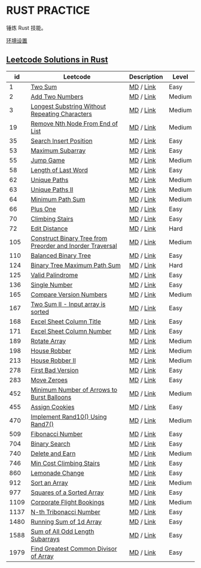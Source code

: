 # RUST PRACTICE

锤炼 Rust 技能。

[环境设置](./Setup.md)

## [Leetcode Solutions in Rust](#leetcode)

<table id="leetcode" class="table-auto">
  <thead>
    <tr>
      <th>id</th>
      <th>Leetcode</th>
      <th>Description</th>
      <th>Level</th>
    </tr>
  </thead>
  <tbody>
      <tr>
        <td>
          1
        </td>
        <td>
          <a href="./leetcode/src/s0001_two_sum.rs"> Two Sum </a>
        </td>
        <td>
          <a href="./leetcode/src/doc/content/s0001_two_sum.md">MD</a> /
          <a href="https://leetcode-cn.com/problems/two-sum/">Link</a>
        </td>
        <td>Easy</td>
      </tr>
      <tr>
        <td>
          2
        </td>
        <td>
          <a href="./leetcode/src/s0002_add_two_numbers.rs"> Add Two Numbers </a>
        </td>
        <td>
          <a href="./leetcode/src/doc/content/s0002_add_two_numbers.md">MD</a> /
          <a href="https://leetcode-cn.com/problems/add-two-numbers/">Link</a>
        </td>
        <td>Medium</td>
      </tr>
      <tr>
        <td>
          3
        </td>
        <td>
          <a href="./leetcode/src/s0003_longest_substring_without_repeating_characters.rs"> Longest Substring Without Repeating Characters </a>
        </td>
        <td>
          <a href="./leetcode/src/doc/content/s0003_longest_substring_without_repeating_characters.md">MD</a> /
          <a href="https://leetcode-cn.com/problems/longest-substring-without-repeating-characters/">Link</a>
        </td>
        <td>Medium</td>
      </tr>
      <tr>
        <td>
          19
        </td>
        <td>
          <a href="./leetcode/src/s0019_remove_nth_node_from_end_of_list.rs"> Remove Nth Node From End of List </a>
        </td>
        <td>
          <a href="./leetcode/src/doc/content/s0019_remove_nth_node_from_end_of_list.md">MD</a> /
          <a href="https://leetcode-cn.com/problems/remove-nth-node-from-end-of-list/">Link</a>
        </td>
        <td>Medium</td>
      </tr>
      <tr>
        <td>
          35
        </td>
        <td>
          <a href="./leetcode/src/s0035_search_insert_position.rs"> Search Insert Position </a>
        </td>
        <td>
          <a href="./leetcode/src/doc/content/s0035_search_insert_position.md">MD</a> /
          <a href="https://leetcode-cn.com/problems/search-insert-position/">Link</a>
        </td>
        <td>Easy</td>
      </tr>
      <tr>
        <td>
          53
        </td>
        <td>
          <a href="./leetcode/src/s0053_maximum_subarray.rs"> Maximum Subarray </a>
        </td>
        <td>
          <a href="./leetcode/src/doc/content/s0053_maximum_subarray.md">MD</a> /
          <a href="https://leetcode-cn.com/problems/maximum-subarray/">Link</a>
        </td>
        <td>Easy</td>
      </tr>
      <tr>
        <td>
          55
        </td>
        <td>
          <a href="./leetcode/src/s0055_jump_game.rs"> Jump Game </a>
        </td>
        <td>
          <a href="./leetcode/src/doc/content/s0055_jump_game.md">MD</a> /
          <a href="https://leetcode-cn.com/problems/jump-game/">Link</a>
        </td>
        <td>Medium</td>
      </tr>
      <tr>
        <td>
          58
        </td>
        <td>
          <a href="./leetcode/src/s0058_length_of_last_word.rs"> Length of Last Word </a>
        </td>
        <td>
          <a href="./leetcode/src/doc/content/s0058_length_of_last_word.md">MD</a> /
          <a href="https://leetcode-cn.com/problems/length-of-last-word/">Link</a>
        </td>
        <td>Easy</td>
      </tr>
      <tr>
        <td>
          62
        </td>
        <td>
          <a href="./leetcode/src/s0062_unique_paths.rs"> Unique Paths </a>
        </td>
        <td>
          <a href="./leetcode/src/doc/content/s0062_unique_paths.md">MD</a> /
          <a href="https://leetcode-cn.com/problems/unique-paths/">Link</a>
        </td>
        <td>Medium</td>
      </tr>
      <tr>
        <td>
          63
        </td>
        <td>
          <a href="./leetcode/src/s0063_unique_paths_ii.rs"> Unique Paths II </a>
        </td>
        <td>
          <a href="./leetcode/src/doc/content/s0063_unique_paths_ii.md">MD</a> /
          <a href="https://leetcode-cn.com/problems/unique-paths-ii/">Link</a>
        </td>
        <td>Medium</td>
      </tr>
      <tr>
        <td>
          64
        </td>
        <td>
          <a href="./leetcode/src/s0064_minimum_path_sum.rs"> Minimum Path Sum </a>
        </td>
        <td>
          <a href="./leetcode/src/doc/content/s0064_minimum_path_sum.md">MD</a> /
          <a href="https://leetcode-cn.com/problems/minimum-path-sum/">Link</a>
        </td>
        <td>Medium</td>
      </tr>
      <tr>
        <td>
          66
        </td>
        <td>
          <a href="./leetcode/src/s0066_plus_one.rs"> Plus One </a>
        </td>
        <td>
          <a href="./leetcode/src/doc/content/s0066_plus_one.md">MD</a> /
          <a href="https://leetcode-cn.com/problems/plus-one/">Link</a>
        </td>
        <td>Easy</td>
      </tr>
      <tr>
        <td>
          70
        </td>
        <td>
          <a href="./leetcode/src/s0070_climbing_stairs.rs"> Climbing Stairs </a>
        </td>
        <td>
          <a href="./leetcode/src/doc/content/s0070_climbing_stairs.md">MD</a> /
          <a href="https://leetcode-cn.com/problems/climbing-stairs/">Link</a>
        </td>
        <td>Easy</td>
      </tr>
      <tr>
        <td>
          72
        </td>
        <td>
          <a href="./leetcode/src/s0072_edit_distance.rs"> Edit Distance </a>
        </td>
        <td>
          <a href="./leetcode/src/doc/content/s0072_edit_distance.md">MD</a> /
          <a href="https://leetcode-cn.com/problems/edit-distance/">Link</a>
        </td>
        <td>Hard</td>
      </tr>
      <tr>
        <td>
          105
        </td>
        <td>
          <a href="./leetcode/src/s0105_construct_binary_tree_from_preorder_and_inorder_traversal.rs"> Construct Binary Tree from Preorder and Inorder Traversal </a>
        </td>
        <td>
          <a href="./leetcode/src/doc/content/s0105_construct_binary_tree_from_preorder_and_inorder_traversal.md">MD</a> /
          <a href="https://leetcode-cn.com/problems/construct-binary-tree-from-preorder-and-inorder-traversal/">Link</a>
        </td>
        <td>Medium</td>
      </tr>
      <tr>
        <td>
          110
        </td>
        <td>
          <a href="./leetcode/src/s0110_balanced_binary_tree.rs"> Balanced Binary Tree </a>
        </td>
        <td>
          <a href="./leetcode/src/doc/content/s0110_balanced_binary_tree.md">MD</a> /
          <a href="https://leetcode-cn.com/problems/balanced-binary-tree/">Link</a>
        </td>
        <td>Easy</td>
      </tr>
      <tr>
        <td>
          124
        </td>
        <td>
          <a href="./leetcode/src/s0124_binary_tree_maximum_path_sum.rs"> Binary Tree Maximum Path Sum </a>
        </td>
        <td>
          <a href="./leetcode/src/doc/content/s0124_binary_tree_maximum_path_sum.md">MD</a> /
          <a href="https://leetcode-cn.com/problems/binary-tree-maximum-path-sum/">Link</a>
        </td>
        <td>Hard</td>
      </tr>
      <tr>
        <td>
          125
        </td>
        <td>
          <a href="./leetcode/src/s0125_valid_palindrome.rs"> Valid Palindrome </a>
        </td>
        <td>
          <a href="./leetcode/src/doc/content/s0125_valid_palindrome.md">MD</a> /
          <a href="https://leetcode-cn.com/problems/valid-palindrome/">Link</a>
        </td>
        <td>Easy</td>
      </tr>
      <tr>
        <td>
          136
        </td>
        <td>
          <a href="./leetcode/src/s0136_single_number.rs"> Single Number </a>
        </td>
        <td>
          <a href="./leetcode/src/doc/content/s0136_single_number.md">MD</a> /
          <a href="https://leetcode-cn.com/problems/single-number/">Link</a>
        </td>
        <td>Easy</td>
      </tr>
      <tr>
        <td>
          165
        </td>
        <td>
          <a href="./leetcode/src/s0165_compare_version_numbers.rs"> Compare Version Numbers </a>
        </td>
        <td>
          <a href="./leetcode/src/doc/content/s0165_compare_version_numbers.md">MD</a> /
          <a href="https://leetcode-cn.com/problems/compare-version-numbers/">Link</a>
        </td>
        <td>Medium</td>
      </tr>
      <tr>
        <td>
          167
        </td>
        <td>
          <a href="./leetcode/src/s0167_two_sum_ii_input_array_is_sorted.rs"> Two Sum II - Input array is sorted </a>
        </td>
        <td>
          <a href="./leetcode/src/doc/content/s0167_two_sum_ii_input_array_is_sorted.md">MD</a> /
          <a href="https://leetcode-cn.com/problems/two-sum-ii-input-array-is-sorted/">Link</a>
        </td>
        <td>Easy</td>
      </tr>
      <tr>
        <td>
          168
        </td>
        <td>
          <a href="./leetcode/src/s0168_excel_sheet_column_title.rs"> Excel Sheet Column Title </a>
        </td>
        <td>
          <a href="./leetcode/src/doc/content/s0168_excel_sheet_column_title.md">MD</a> /
          <a href="https://leetcode-cn.com/problems/excel-sheet-column-title/">Link</a>
        </td>
        <td>Easy</td>
      </tr>
      <tr>
        <td>
          171
        </td>
        <td>
          <a href="./leetcode/src/s0171_excel_sheet_column_number.rs"> Excel Sheet Column Number </a>
        </td>
        <td>
          <a href="./leetcode/src/doc/content/s0171_excel_sheet_column_number.md">MD</a> /
          <a href="https://leetcode-cn.com/problems/excel-sheet-column-number/">Link</a>
        </td>
        <td>Easy</td>
      </tr>
      <tr>
        <td>
          189
        </td>
        <td>
          <a href="./leetcode/src/s0189_rotate_array.rs"> Rotate Array </a>
        </td>
        <td>
          <a href="./leetcode/src/doc/content/s0189_rotate_array.md">MD</a> /
          <a href="https://leetcode-cn.com/problems/rotate-array/">Link</a>
        </td>
        <td>Medium</td>
      </tr>
      <tr>
        <td>
          198
        </td>
        <td>
          <a href="./leetcode/src/s0198_house_robber.rs"> House Robber </a>
        </td>
        <td>
          <a href="./leetcode/src/doc/content/s0198_house_robber.md">MD</a> /
          <a href="https://leetcode-cn.com/problems/house-robber/">Link</a>
        </td>
        <td>Medium</td>
      </tr>
      <tr>
        <td>
          213
        </td>
        <td>
          <a href="./leetcode/src/s0213_house_robber_ii.rs"> House Robber II </a>
        </td>
        <td>
          <a href="./leetcode/src/doc/content/s0213_house_robber_ii.md">MD</a> /
          <a href="https://leetcode-cn.com/problems/house-robber-ii/">Link</a>
        </td>
        <td>Medium</td>
      </tr>
      <tr>
        <td>
          278
        </td>
        <td>
          <a href="./leetcode/src/s0278_first_bad_version.rs"> First Bad Version </a>
        </td>
        <td>
          <a href="./leetcode/src/doc/content/s0278_first_bad_version.md">MD</a> /
          <a href="https://leetcode-cn.com/problems/first-bad-version/">Link</a>
        </td>
        <td>Easy</td>
      </tr>
      <tr>
        <td>
          283
        </td>
        <td>
          <a href="./leetcode/src/s0283_move_zeroes.rs"> Move Zeroes </a>
        </td>
        <td>
          <a href="./leetcode/src/doc/content/s0283_move_zeroes.md">MD</a> /
          <a href="https://leetcode-cn.com/problems/move-zeroes/">Link</a>
        </td>
        <td>Easy</td>
      </tr>
      <tr>
        <td>
          452
        </td>
        <td>
          <a href="./leetcode/src/s0452_minimum_number_of_arrows_to_burst_balloons.rs"> Minimum Number of Arrows to Burst Balloons </a>
        </td>
        <td>
          <a href="./leetcode/src/doc/content/s0452_minimum_number_of_arrows_to_burst_balloons.md">MD</a> /
          <a href="https://leetcode-cn.com/problems/minimum-number-of-arrows-to-burst-balloons/">Link</a>
        </td>
        <td>Medium</td>
      </tr>
      <tr>
        <td>
          455
        </td>
        <td>
          <a href="./leetcode/src/s0455_assign_cookies.rs"> Assign Cookies </a>
        </td>
        <td>
          <a href="./leetcode/src/doc/content/s0455_assign_cookies.md">MD</a> /
          <a href="https://leetcode-cn.com/problems/assign-cookies/">Link</a>
        </td>
        <td>Easy</td>
      </tr>
      <tr>
        <td>
          470
        </td>
        <td>
          <a href="./leetcode/src/s0470_implement_rand10_using_rand7.rs"> Implement Rand10() Using Rand7() </a>
        </td>
        <td>
          <a href="./leetcode/src/doc/content/s0470_implement_rand10_using_rand7.md">MD</a> /
          <a href="https://leetcode-cn.com/problems/implement-rand10-using-rand7/">Link</a>
        </td>
        <td>Medium</td>
      </tr>
      <tr>
        <td>
          509
        </td>
        <td>
          <a href="./leetcode/src/s0509_fibonacci_number.rs"> Fibonacci Number </a>
        </td>
        <td>
          <a href="./leetcode/src/doc/content/s0509_fibonacci_number.md">MD</a> /
          <a href="https://leetcode-cn.com/problems/fibonacci-number/">Link</a>
        </td>
        <td>Easy</td>
      </tr>
      <tr>
        <td>
          704
        </td>
        <td>
          <a href="./leetcode/src/s0704_binary_search.rs"> Binary Search </a>
        </td>
        <td>
          <a href="./leetcode/src/doc/content/s0704_binary_search.md">MD</a> /
          <a href="https://leetcode-cn.com/problems/binary-search/">Link</a>
        </td>
        <td>Easy</td>
      </tr>
      <tr>
        <td>
          740
        </td>
        <td>
          <a href="./leetcode/src/s0740_delete_and_earn.rs"> Delete and Earn </a>
        </td>
        <td>
          <a href="./leetcode/src/doc/content/s0740_delete_and_earn.md">MD</a> /
          <a href="https://leetcode-cn.com/problems/delete-and-earn/">Link</a>
        </td>
        <td>Medium</td>
      </tr>
      <tr>
        <td>
          746
        </td>
        <td>
          <a href="./leetcode/src/s0746_min_cost_climbing_stairs.rs"> Min Cost Climbing Stairs </a>
        </td>
        <td>
          <a href="./leetcode/src/doc/content/s0746_min_cost_climbing_stairs.md">MD</a> /
          <a href="https://leetcode-cn.com/problems/min-cost-climbing-stairs/">Link</a>
        </td>
        <td>Easy</td>
      </tr>
      <tr>
        <td>
          860
        </td>
        <td>
          <a href="./leetcode/src/s0860_lemonade_change.rs"> Lemonade Change </a>
        </td>
        <td>
          <a href="./leetcode/src/doc/content/s0860_lemonade_change.md">MD</a> /
          <a href="https://leetcode-cn.com/problems/lemonade-change/">Link</a>
        </td>
        <td>Easy</td>
      </tr>
      <tr>
        <td>
          912
        </td>
        <td>
          <a href="./leetcode/src/s0912_sort_an_array.rs"> Sort an Array </a>
        </td>
        <td>
          <a href="./leetcode/src/doc/content/s0912_sort_an_array.md">MD</a> /
          <a href="https://leetcode-cn.com/problems/sort-an-array/">Link</a>
        </td>
        <td>Medium</td>
      </tr>
      <tr>
        <td>
          977
        </td>
        <td>
          <a href="./leetcode/src/s0977_squares_of_a_sorted_array.rs"> Squares of a Sorted Array </a>
        </td>
        <td>
          <a href="./leetcode/src/doc/content/s0977_squares_of_a_sorted_array.md">MD</a> /
          <a href="https://leetcode-cn.com/problems/squares-of-a-sorted-array/">Link</a>
        </td>
        <td>Easy</td>
      </tr>
      <tr>
        <td>
          1109
        </td>
        <td>
          <a href="./leetcode/src/s1109_corporate_flight_bookings.rs"> Corporate Flight Bookings </a>
        </td>
        <td>
          <a href="./leetcode/src/doc/content/s1109_corporate_flight_bookings.md">MD</a> /
          <a href="https://leetcode-cn.com/problems/corporate-flight-bookings/">Link</a>
        </td>
        <td>Medium</td>
      </tr>
      <tr>
        <td>
          1137
        </td>
        <td>
          <a href="./leetcode/src/s1137_n_th_tribonacci_number.rs"> N-th Tribonacci Number </a>
        </td>
        <td>
          <a href="./leetcode/src/doc/content/s1137_n_th_tribonacci_number.md">MD</a> /
          <a href="https://leetcode-cn.com/problems/n-th-tribonacci-number/">Link</a>
        </td>
        <td>Easy</td>
      </tr>
      <tr>
        <td>
          1480
        </td>
        <td>
          <a href="./leetcode/src/s1480_running_sum_of_1d_array.rs"> Running Sum of 1d Array </a>
        </td>
        <td>
          <a href="./leetcode/src/doc/content/s1480_running_sum_of_1d_array.md">MD</a> /
          <a href="https://leetcode-cn.com/problems/running-sum-of-1d-array/">Link</a>
        </td>
        <td>Easy</td>
      </tr>
      <tr>
        <td>
          1588
        </td>
        <td>
          <a href="./leetcode/src/s1588_sum_of_all_odd_length_subarrays.rs"> Sum of All Odd Length Subarrays </a>
        </td>
        <td>
          <a href="./leetcode/src/doc/content/s1588_sum_of_all_odd_length_subarrays.md">MD</a> /
          <a href="https://leetcode-cn.com/problems/sum-of-all-odd-length-subarrays/">Link</a>
        </td>
        <td>Easy</td>
      </tr>
      <tr>
        <td>
          1979
        </td>
        <td>
          <a href="./leetcode/src/s1979_find_greatest_common_divisor_of_array.rs"> Find Greatest Common Divisor of Array </a>
        </td>
        <td>
          <a href="./leetcode/src/doc/content/s1979_find_greatest_common_divisor_of_array.md">MD</a> /
          <a href="https://leetcode-cn.com/problems/find-greatest-common-divisor-of-array/">Link</a>
        </td>
        <td>Easy</td>
      </tr></tbody>
</table>